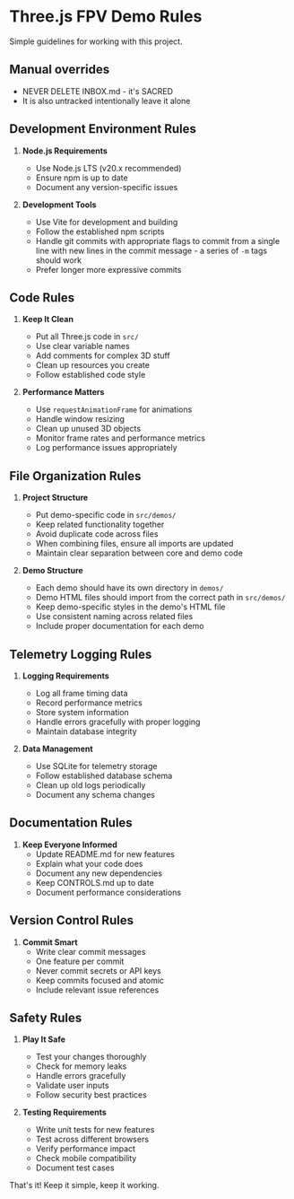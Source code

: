 # Three.js FPV Demo Rules

Simple guidelines for working with this project.

## Manual overrides
* NEVER DELETE INBOX.md - it's SACRED
* It is also untracked intentionally leave it alone

## Development Environment Rules

1. **Node.js Requirements**
   - Use Node.js LTS (v20.x recommended)
   - Ensure npm is up to date
   - Document any version-specific issues

2. **Development Tools**
   - Use Vite for development and building
   - Follow the established npm scripts
   - Handle git commits with appropriate flags to commit from a single line with new lines in the commit message - a series of `-m` tags should work
   - Prefer longer more expressive commits

## Code Rules

1. **Keep It Clean**
   - Put all Three.js code in `src/`
   - Use clear variable names
   - Add comments for complex 3D stuff
   - Clean up resources you create
   - Follow established code style

2. **Performance Matters**
   - Use `requestAnimationFrame` for animations
   - Handle window resizing
   - Clean up unused 3D objects
   - Monitor frame rates and performance metrics
   - Log performance issues appropriately

## File Organization Rules

1. **Project Structure**
   - Put demo-specific code in `src/demos/`
   - Keep related functionality together
   - Avoid duplicate code across files
   - When combining files, ensure all imports are updated
   - Maintain clear separation between core and demo code

2. **Demo Structure**
   - Each demo should have its own directory in `demos/`
   - Demo HTML files should import from the correct path in `src/demos/`
   - Keep demo-specific styles in the demo's HTML file
   - Use consistent naming across related files
   - Include proper documentation for each demo

## Telemetry Logging Rules

1. **Logging Requirements**
   - Log all frame timing data
   - Record performance metrics
   - Store system information
   - Handle errors gracefully with proper logging
   - Maintain database integrity

2. **Data Management**
   - Use SQLite for telemetry storage
   - Follow established database schema
   - Clean up old logs periodically
   - Document any schema changes

## Documentation Rules

1. **Keep Everyone Informed**
   - Update README.md for new features
   - Explain what your code does
   - Document any new dependencies
   - Keep CONTROLS.md up to date
   - Document performance considerations

## Version Control Rules

1. **Commit Smart**
   - Write clear commit messages
   - One feature per commit
   - Never commit secrets or API keys
   - Keep commits focused and atomic
   - Include relevant issue references

## Safety Rules

1. **Play It Safe**
   - Test your changes thoroughly
   - Check for memory leaks
   - Handle errors gracefully
   - Validate user inputs
   - Follow security best practices

2. **Testing Requirements**
   - Write unit tests for new features
   - Test across different browsers
   - Verify performance impact
   - Check mobile compatibility
   - Document test cases

That's it! Keep it simple, keep it working. 